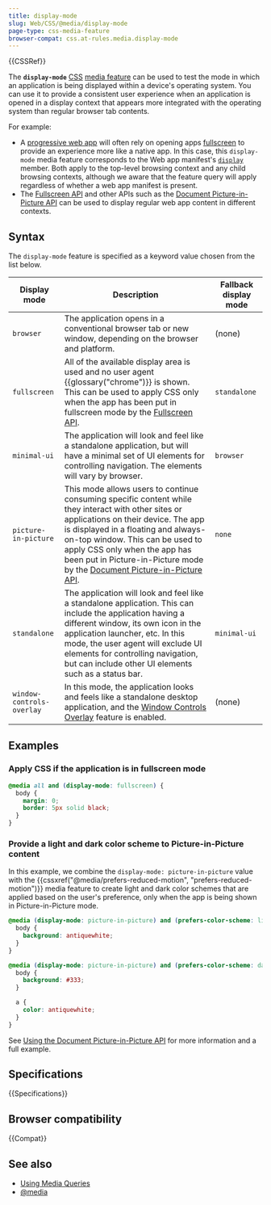 ```yaml
---
title: display-mode
slug: Web/CSS/@media/display-mode
page-type: css-media-feature
browser-compat: css.at-rules.media.display-mode
---
```


{{CSSRef}}

The **`display-mode`** [CSS](/en-US/docs/Web/CSS) [media feature](/en-US/docs/Web/CSS/@media#media_features) can be used to test the mode in which an application is being displayed within a device's operating system. You can use it to provide a consistent user experience when an application is opened in a display context that appears more integrated with the operating system than regular browser tab contents.

For example:

- A [progressive web app](/en-US/docs/Web/Progressive_web_apps) will often rely on opening apps [fullscreen](/en-US/docs/Web/API/Fullscreen_API) to provide an experience more like a native app. In this case, this `display-mode` media feature corresponds to the Web app manifest's [`display`](/en-US/docs/Web/Manifest#display) member. Both apply to the top-level browsing context and any child browsing contexts, although we aware that the feature query will apply regardless of whether a web app manifest is present.
- The [Fullscreen API](/en-US/docs/Web/API/Fullscreen_API) and other APIs such as the [Document Picture-in-Picture API](/en-US/docs/Web/API/Document_Picture-in-Picture_API) can be used to display regular web app content in different contexts.

## Syntax

The `display-mode` feature is specified as a keyword value chosen from the list below.

| Display mode              | Description                                                                                                                                                                                                                                                                                                                                                                             | Fallback display mode |
| ------------------------- | --------------------------------------------------------------------------------------------------------------------------------------------------------------------------------------------------------------------------------------------------------------------------------------------------------------------------------------------------------------------------------------- | --------------------- |
| `browser`                 | The application opens in a conventional browser tab or new window, depending on the browser and platform.                                                                                                                                                                                                                                                                               | (none)                |
| `fullscreen`              | All of the available display area is used and no user agent {{glossary("chrome")}} is shown. This can be used to apply CSS only when the app has been put in fullscreen mode by the [Fullscreen API](/en-US/docs/Web/API/Fullscreen_API).                                                                                                                                               | `standalone`          |
| `minimal-ui`              | The application will look and feel like a standalone application, but will have a minimal set of UI elements for controlling navigation. The elements will vary by browser.                                                                                                                                                                                                             | `browser`             |
| `picture-in-picture`      | This mode allows users to continue consuming specific content while they interact with other sites or applications on their device. The app is displayed in a floating and always-on-top window. This can be used to apply CSS only when the app has been put in Picture-in-Picture mode by the [Document Picture-in-Picture API](/en-US/docs/Web/API/Document_Picture-in-Picture_API). | `none`                |
| `standalone`              | The application will look and feel like a standalone application. This can include the application having a different window, its own icon in the application launcher, etc. In this mode, the user agent will exclude UI elements for controlling navigation, but can include other UI elements such as a status bar.                                                                  | `minimal-ui`          |
| `window-controls-overlay` | In this mode, the application looks and feels like a standalone desktop application, and the [Window Controls Overlay](/en-US/docs/Web/API/Window_Controls_Overlay_API) feature is enabled.                                                                                                                                                                                             | (none)                |

## Examples

### Apply CSS if the application is in fullscreen mode

```css
@media all and (display-mode: fullscreen) {
  body {
    margin: 0;
    border: 5px solid black;
  }
}
```

### Provide a light and dark color scheme to Picture-in-Picture content

In this example, we combine the `display-mode: picture-in-picture` value with the {{cssxref("@media/prefers-reduced-motion", "prefers-reduced-motion")}} media feature to create light and dark color schemes that are applied based on the user's preference, only when the app is being shown in Picture-in-Picture mode.

```css
@media (display-mode: picture-in-picture) and (prefers-color-scheme: light) {
  body {
    background: antiquewhite;
  }
}

@media (display-mode: picture-in-picture) and (prefers-color-scheme: dark) {
  body {
    background: #333;
  }

  a {
    color: antiquewhite;
  }
}
```

See [Using the Document Picture-in-Picture API](/en-US/docs/Web/API/Document_Picture-in-Picture_API/Using) for more information and a full example.

## Specifications

{{Specifications}}

## Browser compatibility

{{Compat}}

## See also

- [Using Media Queries](/en-US/docs/Web/CSS/CSS_media_queries/Using_media_queries)
- [@media](/en-US/docs/Web/CSS/@media)
